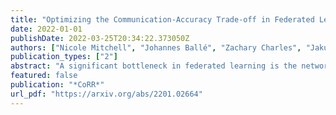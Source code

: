 ```yaml
---
title: "Optimizing the Communication-Accuracy Trade-off in Federated Learning with Rate-Distortion Theory"
date: 2022-01-01
publishDate: 2022-03-25T20:34:22.373050Z
authors: ["Nicole Mitchell", "Johannes Ballé", "Zachary Charles", "Jakub Konečný"]
publication_types: ["2"]
abstract: "A significant bottleneck in federated learning is the network communication cost of sending model updates from client devices to the central server. We propose a method to reduce this cost. Our method encodes quantized updates with an appropriate universal code, taking into account their empirical distribution. Because quantization introduces error, we select quantization levels by optimizing for the desired trade-off in average total bitrate and gradient distortion. We demonstrate empirically that in spite of the non-i.i.d. nature of federated learning, the rate–distortion frontier is consistent across datasets, optimizers, clients and training rounds, and within each setting, distortion reliably predicts model performance. This allows for a remarkably simple compression scheme that is near-optimal in many use cases, and outperforms TOP-K, DRIVE, 3LC and QSGD on the Stack Overflow next-word prediction benchmark."
featured: false
publication: "*CoRR*"
url_pdf: "https://arxiv.org/abs/2201.02664"
---
```


